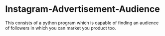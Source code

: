 # Instagram-Advertisement-Audience
This consists of a python program which is capable of finding an audience of followers in which you can market you product too.
